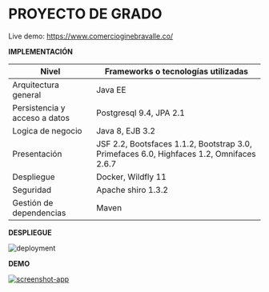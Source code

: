 # PROYECTO DE GRADO #

Live demo: https://www.comercioginebravalle.co/

**IMPLEMENTACIÓN**

| Nivel | Frameworks o tecnologías utilizadas |
| ------------- | ------------- |
| Arquitectura general  | Java EE  |
| Persistencia y acceso a datos  | Postgresql 9.4, JPA 2.1  |
| Logica de negocio  | Java 8, EJB 3.2  |
| Presentación  | JSF 2.2, Bootsfaces 1.1.2, Bootstrap 3.0, Primefaces 6.0, Highfaces 1.2, Omnifaces 2.6.7 |
| Despliegue | Docker, Wildfly 11   |
| Seguridad  | Apache shiro 1.3.2  |
| Gestión de dependencias  | Maven  |

**DESPLIEGUE**

![deployment](https://user-images.githubusercontent.com/17281733/42674168-38537140-8634-11e8-9ee8-d9841fbb2a0b.png)

**DEMO**

[![screenshot-app](https://user-images.githubusercontent.com/17281733/42716707-76656608-86c2-11e8-8058-5ed467427954.png)](https://www.youtube.com/watch?v=gG0xlLuyDi4)
